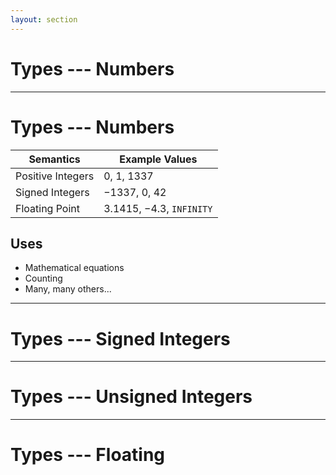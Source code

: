 ```yaml
---
layout: section
---
```


# Types --- Numbers

---

# Types --- Numbers

| Semantics | Example Values |
|-|-|
| Positive Integers | $0$, $1$, $1337$ |
| Signed Integers | $-1337$, $0$, $42$ |
| Floating Point | $3.1415$, $-4.3$, `INFINITY` |

## Uses

* Mathematical equations
* Counting
* Many, many others...

---

# Types --- Signed Integers

---

# Types --- Unsigned Integers

---

# Types --- Floating
